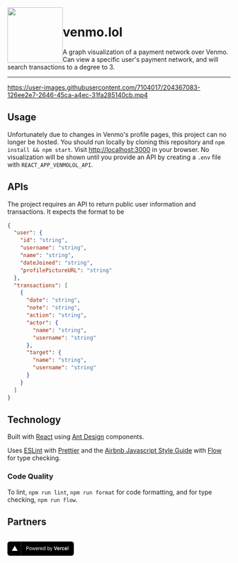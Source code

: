 <img align="left" width="125" height="125" src="https://pineapple.lol/asset/fronz.png">

# venmo.lol

A graph visualization of a payment network over Venmo. Can view a specific user's payment network, and will search transactions to a degree to 3.

---

https://user-images.githubusercontent.com/7104017/204367083-126ee2e7-2646-45ca-a4ec-31fa285140cb.mp4

## Usage

Unfortunately due to changes in Venmo's profile pages, this project can no longer be hosted. You should run locally by cloning this repository and `npm install && npm start`. Visit [http://localhost:3000](http://localhost:3000) in your browser. No visualization will be shown until you provide an API by creating a `.env` file with `REACT_APP_VENMOLOL_API`.

## APIs

The project requires an API to return public user information and transactions. It expects the format to be

```json
{
  "user": {
    "id": "string",
    "username": "string",
    "name": "string",
    "dateJoined": "string",
    "profilePictureURL": "string"
  },
  "transactions": [
    {
      "date": "string",
      "note": "string",
      "action": "string",
      "actor": {
        "name": "string",
        "username": "string"
      },
      "target": {
        "name": "string",
        "username": "string"
      }
    }
  ]
}
```

## Technology

Built with [React](https://reactjs.org/) using [Ant Design](https://ant.design/) components.

Uses [ESLint](https://eslint.org) with [Prettier](https://prettier.io/) and the [Airbnb Javascript Style Guide](https://github.com/airbnb/javascript) with [Flow](https://flow.org/) for type checking.

### Code Quality

To lint, `npm run lint`, `npm run format` for code formatting, and for type checking, `npm run flow`.

## Partners

<a href="https://vercel.com?utm_source=pineapplelol&utm_campaign=oss"><img style="padding-top: 15px; width: 150px;" src="public/powered-by-vercel.svg" /></a>
